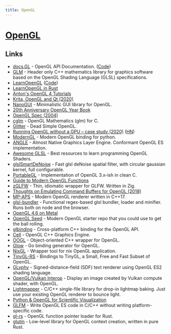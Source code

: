 ```yaml
---
title: OpenGL
---
```


# [OpenGL](https://www.opengl.org/)

## Links

- [docs.GL](http://docs.gl/) - OpenGL API Documentation. ([Code](https://github.com/BSVino/docs.gl))
- [GLM](https://github.com/g-truc/glm) - Header only C++ mathematics library for graphics software based on the OpenGL Shading Language (GLSL) specifications.
- [LearnOpenGL](https://learnopengl.com/) ([Code](https://github.com/JoeyDeVries/LearnOpenGL))
- [LearnOpenGL in Rust](https://github.com/bwasty/learn-opengl-rs)
- [Anton's OpenGL 4 Tutorials](https://antongerdelan.net/opengl/)
- [Krita, OpenGL and Qt (2020)](https://valdyas.org/fading/hacking/krita-hacking/krita-opengl-and-qt/)
- [NanoGUI](https://github.com/wjakob/nanogui) - Minimalistic GUI library for OpenGL.
- [20th Anniversary OpenGL Year Book](https://www.khronos.org/files/opengl/OpenGL-20th-Booklet.pdf)
- [OpenGL Spec (2004)](https://www.khronos.org/registry/OpenGL/specs/gl/glspec20.pdf)
- [cglm](https://github.com/recp/cglm) - OpenGL Mathematics (glm) for C.
- [Glitter](https://github.com/Polytonic/Glitter) - Dead Simple OpenGL.
- [Running OpenGL without a GPU – case study (2020)](https://www.youtube.com/watch?v=NbYRNmjxoR8) ([HN](https://news.ycombinator.com/item?id=25684065))
- [ModernGL](https://github.com/moderngl/moderngl) - Modern OpenGL binding for python.
- [ANGLE](https://github.com/google/angle) - Almost Native Graphics Layer Engine. Conformant OpenGL ES implementation.
- [Awesome GLSL](https://github.com/vanrez-nez/awesome-glsl) - Best resources to learn programming OpenGL Shaders.
- [glslSmartDeNoise](https://github.com/BrutPitt/glslSmartDeNoise) - Fast glsl deNoise spatial filter, with circular gaussian kernel, full configurable.
- [PortableGL](https://github.com/rswinkle/PortableGL) - Implementation of OpenGL 3.x-ish in clean C.
- [Guide to Modern OpenGL Functions](https://github.com/fendevel/Guide-to-Modern-OpenGL-Functions)
- [zGLFW](https://github.com/Iridescence-Technologies/zglfw) - Thin, idiomatic wrapper for GLFW. Written in Zig.
- [Thoughts on Emulating Command Buffers for OpenGL (2018)](https://gpfault.net/posts/opengl-command-buffers.txt.html)
- [MP-APS](https://github.com/htmlboss/OpenGL-Renderer) - Modern OpenGL renderer written in C++17.
- [glsl-bundler](https://github.com/plutotcool/glsl-bundler) - Functional regex-based glsl bundler, loader and minifier. Runs both on node and the browser.
- [OpenGL 4.6 on Metal](https://github.com/openglonmetal/MGL)
- [OpenGL Seed](https://github.com/alaingalvan/opengl-seed) - Modern OpenGL starter repo that you could use to get the ball rolling.
- [glbinding](https://github.com/cginternals/glbinding) - Cross-platform C++ binding for the OpenGL API.
- [Cell](https://github.com/JoeyDeVries/Cell) - OpenGL C++ Graphics Engine.
- [OOGL](https://github.com/Overv/OOGL) - Object-oriented C++ wrapper for OpenGL.
- [Glow](https://github.com/go-gl/glow) - Go binding generator for OpenGL.
- [NixGL](https://github.com/guibou/nixGL) - Wrapper tool for nix OpenGL application.
- [TinyGL-RS](https://github.com/RoastVeg/tinygl-rs) - Bindings to TinyGL, a Small, Free and Fast Subset of OpenGL.
- [GLyphy](https://github.com/behdad/glyphy) - Signed-distance-field (SDF) text renderer using OpenGL ES2 shading language.
- [OpenGL/Vulkan Interop](https://github.com/nvpro-samples/gl_vk_simple_interop) - Display an image created by Vulkan compute shader, with OpenGL.
- [Lightmapper](https://github.com/ands/lightmapper) - C/C++ single-file library for drop-in lightmap baking. Just use your existing OpenGL renderer to bounce light.
- [Python & OpenGL for Scientific Visualization](https://www.labri.fr/perso/nrougier/python-opengl/)
- [GLFM](https://github.com/brackeen/glfm) - Write OpenGL ES code in C/C++ without writing platform-specific code.
- [gl-rs](https://github.com/brendanzab/gl-rs) - OpenGL function pointer loader for Rust.
- [glutin](https://github.com/rust-windowing/glutin) - Low-level library for OpenGL context creation, written in pure Rust.
